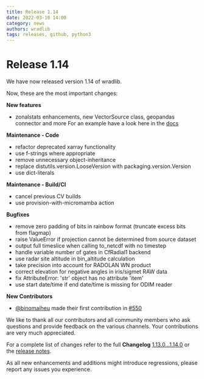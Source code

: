 ```yaml
---
title: Release 1.14
date: 2022-03-18 14:00
category: news
authors: wradlib
tags: releases, github, python3
---
```


# Release 1.14

We have now released version 1.14 of wradlib.

Now, these are the most important changes:

**New features**

* zonalstats enhancements, new VectorSource class, geopandas connector and more
  For an example have a look here in the [docs](https://docs.wradlib.org/en/1.14.0/notebooks/zonalstats/wradlib_zonalstats_quickstart.html)

**Maintenance - Code**

* refactor deprecated xarray functionality
* use f-strings where appropriate
* remove unnecessary object-inheritance
* replace distutils.version.LooseVersion with packaging.version.Version
* use dict-literals

**Maintenance - Build/CI**

* cancel previous CV builds
* use provision-with-micromamba action

**Bugfixes**

* remove zero padding of bits in rainbow format (truncate excess bits from flagmap)
* raise ValueError if projection cannot be determined from source dataset
* output full timeslice when calling to_netcdf with no timestep 
* handle variable number of gates in CfRadial1 backend 
* use radar site altitude in bin_altitude calculation 
* take precision into account for RADOLAN WN product
* correct elevation for negative angles in iris/sigmet RAW data 
* fix AttributeError: 'str' object has no attribute 'item' 
* use start date/time if end date/time is missing for ODIM reader 

**New Contributors**
* [@binomaiheu](https://github.com/binomaiheu) made their first contribution in [#550](https://github.com/wradlib/wradlib/pull/550)

We like to thank all our contributors and all community members who ask questions and provide feedback on the various channels. Your contributions are very much appreciated. 

For a complete list of changes refer to the full **Changelog** [1.13.0...1.14.0](https://github.com/wradlib/wradlib/compare/1.13.0...1.14.0) or the [release notes](https://docs.wradlib.org/en/1.14.0/release_notes.html).

As all new enhancements and additions might introduce regressions, please report any issues you experience.
